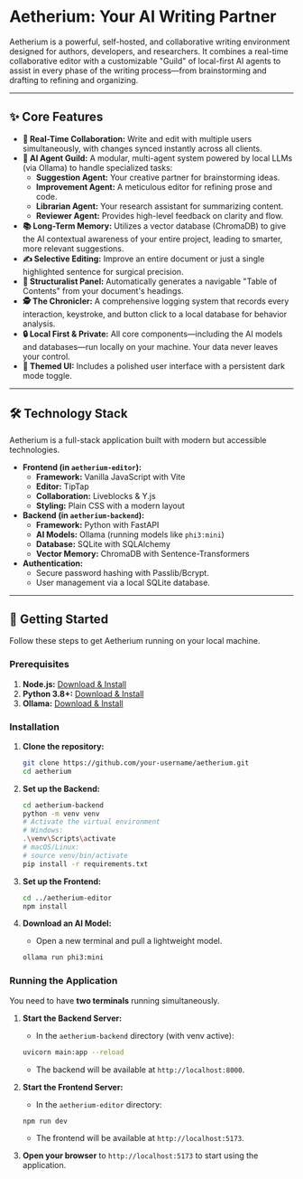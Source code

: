 # Aetherium: Your AI Writing Partner

Aetherium is a powerful, self-hosted, and collaborative writing environment designed for authors, developers, and researchers. It combines a real-time collaborative editor with a customizable "Guild" of local-first AI agents to assist in every phase of the writing process—from brainstorming and drafting to refining and organizing.

---

## ✨ Core Features

*   **👥 Real-Time Collaboration:** Write and edit with multiple users simultaneously, with changes synced instantly across all clients.
*   **🧠 AI Agent Guild:** A modular, multi-agent system powered by local LLMs (via Ollama) to handle specialized tasks:
    *   **Suggestion Agent:** Your creative partner for brainstorming ideas.
    *   **Improvement Agent:** A meticulous editor for refining prose and code.
    *   **Librarian Agent:** Your research assistant for summarizing content.
    *   **Reviewer Agent:** Provides high-level feedback on clarity and flow.
*   **📚 Long-Term Memory:** Utilizes a vector database (ChromaDB) to give the AI contextual awareness of your entire project, leading to smarter, more relevant suggestions.
*   **✍️ Selective Editing:** Improve an entire document or just a single highlighted sentence for surgical precision.
*   **📂 Structuralist Panel:** Automatically generates a navigable "Table of Contents" from your document's headings.
*   **🕵️ The Chronicler:** A comprehensive logging system that records every interaction, keystroke, and button click to a local database for behavior analysis.
*   **🔒 Local First & Private:** All core components—including the AI models and databases—run locally on your machine. Your data never leaves your control.
*   **🎨 Themed UI:** Includes a polished user interface with a persistent dark mode toggle.

---

## 🛠️ Technology Stack

Aetherium is a full-stack application built with modern but accessible technologies.

*   **Frontend (in `aetherium-editor`):**
    *   **Framework:** Vanilla JavaScript with Vite
    *   **Editor:** TipTap
    *   **Collaboration:** Liveblocks & Y.js
    *   **Styling:** Plain CSS with a modern layout
*   **Backend (in `aetherium-backend`):**
    *   **Framework:** Python with FastAPI
    *   **AI Models:** Ollama (running models like `phi3:mini`)
    *   **Database:** SQLite with SQLAlchemy
    *   **Vector Memory:** ChromaDB with Sentence-Transformers
*   **Authentication:**
    *   Secure password hashing with Passlib/Bcrypt.
    *   User management via a local SQLite database.

---

## 🚀 Getting Started

Follow these steps to get Aetherium running on your local machine.

### Prerequisites

1.  **Node.js:** [Download & Install](https://nodejs.org/en/)
2.  **Python 3.8+:** [Download & Install](https://www.python.org/downloads/)
3.  **Ollama:** [Download & Install](https://ollama.com/)

### Installation

1.  **Clone the repository:**
    ```bash
    git clone https://github.com/your-username/aetherium.git
    cd aetherium
    ```

2.  **Set up the Backend:**
    ```bash
    cd aetherium-backend
    python -m venv venv
    # Activate the virtual environment
    # Windows:
    .\venv\Scripts\activate
    # macOS/Linux:
    # source venv/bin/activate
    pip install -r requirements.txt
    ```

3.  **Set up the Frontend:**
    ```bash
    cd ../aetherium-editor
    npm install
    ```

4.  **Download an AI Model:**
    *   Open a new terminal and pull a lightweight model.
    ```bash
    ollama run phi3:mini
    ```

### Running the Application

You need to have **two terminals** running simultaneously.

1.  **Start the Backend Server:**
    *   In the `aetherium-backend` directory (with venv active):
    ```bash
    uvicorn main:app --reload
    ```
    *   The backend will be available at `http://localhost:8000`.

2.  **Start the Frontend Server:**
    *   In the `aetherium-editor` directory:
    ```bash
    npm run dev
    ```
    *   The frontend will be available at `http://localhost:5173`.

3.  **Open your browser** to `http://localhost:5173` to start using the application.

